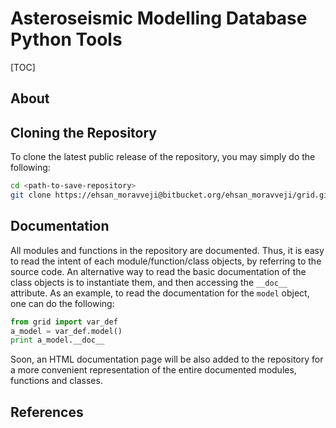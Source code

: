 
# Asteroseismic Modelling Database Python Tools

[TOC]

## About

## Cloning the Repository
To clone the latest public release of the repository, you may simply do the following:

```bash
cd <path-to-save-repository>
git clone https://ehsan_moravveji@bitbucket.org/ehsan_moravveji/grid.git
```

## Documentation
All modules and functions in the repository are documented. Thus, it is easy to read the intent of each module/function/class objects, by referring to the source code. An alternative way to read the basic documentation of the class objects is to instantiate them, and then accessing the `__doc__` attribute. As an example, to read the documentation for the `model` object, one can do the following:

```python
from grid import var_def
a_model = var_def.model()
print a_model.__doc__
```
Soon, an HTML documentation page will be also added to the repository for a more convenient representation of the entire documented modules, functions and classes.

## References